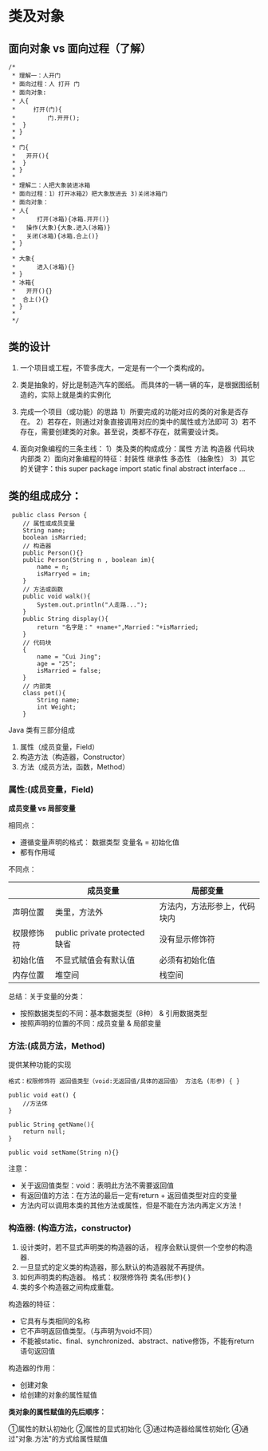 # 类及对象
## 面向对象  vs 面向过程（了解）

```
/*
 * 理解一：人开门
 * 面向过程：人 打开 门
 * 面向对象:
 * 人{
 *     打开(门){
 *         门.开开();
 *  }      
 * }
 *
 * 门{
 *   开开(){
 *  }
 * }
 *
 * 理解二：人把大象装进冰箱
 * 面向过程：1）打开冰箱2）把大象放进去 3)关闭冰箱门
 * 面向对象：
 * 人{
 *      打开(冰箱){冰箱.开开()}
 *   操作(大象){大象.进入(冰箱)}
 *   关闭(冰箱){冰箱.合上()}
 * }
 *
 * 大象{
 *      进入(冰箱){}
 * }
 * 冰箱{
 *   开开(){}
 *  合上(){}
 * }
 *
 */
```
 
 
## 类的设计
1. 一个项目或工程，不管多庞大，一定是有一个一个类构成的。
2. 类是抽象的，好比是制造汽车的图纸。
     而具体的一辆一辆的车，是根据图纸制造的，实际上就是类的实例化

3. 完成一个项目（或功能）的思路
1）所要完成的功能对应的类的对象是否存在。
2）若存在，则通过对象直接调用对应的类中的属性或方法即可
3）若不存在，需要创建类的对象。甚至说，类都不存在，就需要设计类。

4. 面向对象编程的三条主线：
1）类及类的构成成分：属性  方法 构造器  代码块 内部类
2）面向对象编程的特征：封装性  继承性 多态性  （抽象性）
3）其它的关键字：this super package import static final abstract interface ...


                         
## 类的组成成分：
```
 public class Person {
    // 属性或成员变量
    String name;
    boolean isMarried;
    // 构造器
    public Person(){}
    public Person(String n , boolean im){
        name = n;
        isMarryed = im;
    }
    // 方法或函数
    public void walk(){
        System.out.println("人走路...");
    }
    public String display(){
        return "名字是：" +name+",Married："+isMarried;
    }
    // 代码块
    {
        name = "Cui Jing";
        age = "25";
        isMarried = false;
    }
    // 内部类
    class pet(){
        String name;
        int Weight;
    }
```
    
Java 类有三部分组成

   1. 属性（成员变量，Field）
   2. 构造方法（构造器，Constructor）
   3. 方法（成员方法，函数，Method）

### 属性:(成员变量，Field)
**成员变量 vs 局部变量**

相同点：

* 遵循变量声明的格式： 数据类型 变量名 = 初始化值
* 都有作用域

不同点：

|  | 成员变量 | 局部变量 |
| --- | --- | --- |
|声明位置  | 类里，方法外 | 方法内，方法形参上，代码块内 |
| 权限修饰符| public private protected 缺省 | 没有显示修饰符 |
| 初始化值| 不显式赋值会有默认值 | 必须有初始化值 |
| 内存位置| 堆空间 | 栈空间 |

总结：关于变量的分类：

* 按照数据类型的不同：基本数据类型（8种）  & 引用数据类型
* 按照声明的位置的不同：成员变量 & 局部变量

### 方法:(成员方法，Method)
提供某种功能的实现
  
```
格式：权限修饰符 返回值类型（void:无返回值/具体的返回值） 方法名 (形参) { }

public void eat() {
    //方法体
}

public String getName(){
    return null;
}

public void setName(String n){}
```

注意：
   
* 关于返回值类型：void：表明此方法不需要返回值
* 有返回值的方法：在方法的最后一定有return + 返回值类型对应的变量
* 方法内可以调用本类的其他方法或属性，但是不能在方法内再定义方法！

### 构造器: (构造方法，constructor)   

1.  设计类时，若不显式声明类的构造器的话，
       程序会默认提供一个空参的构造器.
2.  一旦显式的定义类的构造器，那么默认的构造器就不再提供。
3.  如何声明类的构造器。
       格式：权限修饰符  类名(形参){ }
4.  类的多个构造器之间构成重载。

构造器的特征：

* 它具有与类相同的名称
* 它不声明返回值类型。（与声明为void不同）
* 不能被static、final、synchronized、abstract、native修饰，不能有return语句返回值

构造器的作用：

* 创建对象 
* 给创建的对象的属性赋值


**类对象的属性赋值的先后顺序：**

①属性的默认初始化 
     ②属性的显式初始化
          ③通过构造器给属性初始化
               ④通过"对象.方法"的方式给属性赋值





